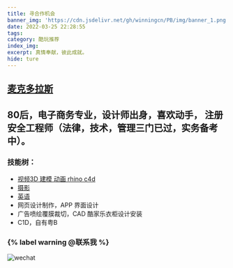 ```yaml
---
title: 寻合作机会
banner_img: 'https://cdn.jsdelivr.net/gh/winningcn/PB/img/banner_1.png'
date: 2022-03-25 22:28:55
tags:
category: 酷玩推荐
index_img:
excerpt: 真情奉献，彼此成就。
hide: ture
---
```

[麦克多拉斯](http://blog.sina.com.cn/s/blog_6e1330a50101gmxs.html)
---
80后，电子商务专业，设计师出身，喜欢动手，
注册安全工程师（法律，技术，管理三门已过，实务备考中）。
---

### 技能树：
- [视频3D 建模 动画 rhino c4d](http://my.tv.sohu.com/user/215817311)
- [摄影](http://blog.sina.com.cn/s/blog_6e1330a50102uwb6.html)
- [英语](http://blog.sina.com.cn/s/blog_6e1330a50101mtdc.html)
- 网页设计制作，APP 界面设计
- 广告喷绘覆膜裁切，CAD 酷家乐衣柜设计安装
- C1D，自有粤B

### {% label warning @联系我 %}

![wechat](https://cdn.jsdelivr.net/gh/winningcn/PB/img/wechat_show.png)